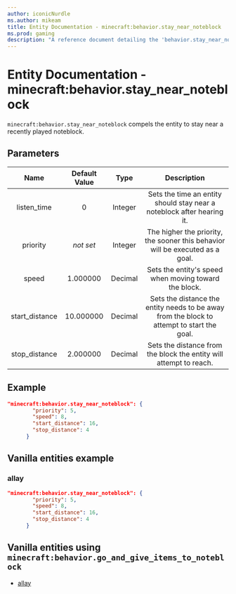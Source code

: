 ```yaml
---
author: iconicNurdle
ms.author: mikeam
title: Entity Documentation - minecraft:behavior.stay_near_noteblock
ms.prod: gaming
description: "A reference document detailing the 'behavior.stay_near_noteblock' entity goal"
---
```


# Entity Documentation - minecraft:behavior.stay_near_noteblock

`minecraft:behavior.stay_near_noteblock` compels the entity to stay near a recently played noteblock.

## Parameters

| Name| Default Value| Type| Description |
|:-----------:|:-----------:|:-----------:|:-----------:|
| listen_time| 0 | Integer| Sets the time an entity should stay near a noteblock after hearing it. |
|priority|*not set*|Integer|The higher the priority, the sooner this behavior will be executed as a goal.|
| speed| 1.000000| Decimal| Sets the entity's speed when moving toward the block. |
| start_distance| 10.000000| Decimal| Sets the distance the entity needs to be away from the block to attempt to start the goal. |
| stop_distance| 2.000000| Decimal| Sets the distance from the block the entity will attempt to reach. |

## Example

```json
"minecraft:behavior.stay_near_noteblock": {
        "priority": 5,
        "speed": 8,
        "start_distance": 16,
        "stop_distance": 4
      }
```

## Vanilla entities example

### allay

```json
"minecraft:behavior.stay_near_noteblock": {
        "priority": 5,
        "speed": 8,
        "start_distance": 16,
        "stop_distance": 4
      }
```

## Vanilla entities using `minecraft:behavior.go_and_give_items_to_noteblock`

- [allay](../../../../Source/VanillaBehaviorPack_Snippets/entities/allay.md)
